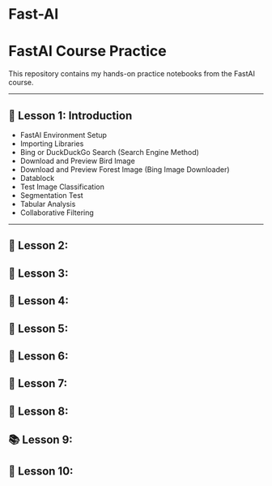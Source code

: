 # Fast-AI
# FastAI Course Practice

This repository contains my hands-on practice notebooks from the FastAI course.

---

## 📗 Lesson 1: Introduction
- FastAI Environment Setup  
- Importing Libraries  
- Bing or DuckDuckGo Search  (Search Engine Method)  
- Download and Preview Bird Image  
- Download and Preview Forest Image (Bing Image Downloader)
- Datablock 
- Test Image Classification   
- Segmentation Test  
- Tabular Analysis  
- Collaborative Filtering  

---

## 📘 Lesson 2: 

## 📙 Lesson 3: 

## 📒 Lesson 4:  

## 📔 Lesson 5: 

## 📕 Lesson 6:  

## 📓 Lesson 7: 

## 📖 Lesson 8: 

## 📚 Lesson 9:  

## 📘 Lesson 10:

